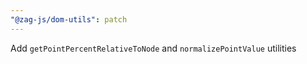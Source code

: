 ```yaml
---
"@zag-js/dom-utils": patch
---
```


Add `getPointPercentRelativeToNode` and `normalizePointValue` utilities
